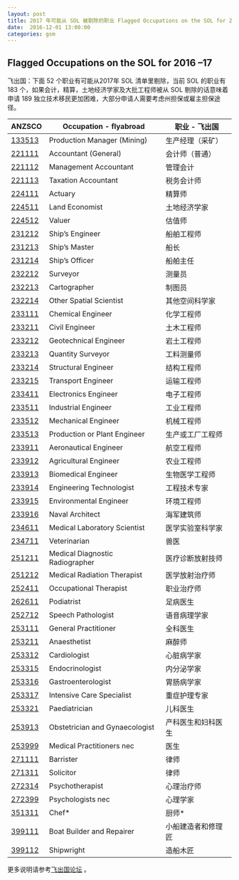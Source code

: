 ```yaml
---
layout: post
title: 2017 年可能从 SOL 被剔除的职业 Flagged Occupations on the SOL for 2016–17
date:  2016-12-01 13:00:00
categories: gsm
---
```


## Flagged Occupations on the SOL for 2016 –17

飞出国：下面 52 个职业有可能从2017年 SOL 清单里剔除，当前 SOL 的职业有 183 个，如果会计，精算，土地经济学家及大批工程师被从 SOL 剔除的话意味着申请 189 独立技术移民更加困难，大部分申请人需要考虑州担保或雇主担保途径。

| ANZSCO   | Occupation - flyabroad          | 职业 - 飞出国  | 
|----------|---------------------------------|-----------| 
| [133513] | Production Manager (Mining)     | 生产经理（采矿）  | 
| [221111] | Accountant (General)            | 会计师（普通）   | 
| [221112] | Management Accountant           | 管理会计      | 
| [221113] | Taxation Accountant             | 税务会计师     | 
| [224111] | Actuary                         | 精算师       | 
| [224511] | Land Economist                  | 土地经济学家    | 
| [224512] | Valuer                          | 估值师       | 
| [231212] | Ship’s Engineer                 | 船舶工程师     | 
| [231213] | Ship’s Master                   | 船长        | 
| [231214] | Ship’s Officer                  | 船舶主任      | 
| [232212] | Surveyor                        | 测量员       | 
| [232213] | Cartographer                    | 制图员       | 
| [232214] | Other Spatial Scientist         | 其他空间科学家   | 
| [233111] | Chemical Engineer               | 化学工程师     | 
| [233211] | Civil Engineer                  | 土木工程师     | 
| [233212] | Geotechnical Engineer           | 岩土工程师     | 
| [233213] | Quantity Surveyor               | 工料测量师     | 
| [233214] | Structural Engineer             | 结构工程师     | 
| [233215] | Transport Engineer              | 运输工程师     | 
| [233411] | Electronics Engineer            | 电子工程师     | 
| [233511] | Industrial Engineer             | 工业工程师     | 
| [233512] | Mechanical Engineer             | 机械工程师     | 
| [233513] | Production or Plant Engineer    | 生产或工厂工程师  | 
| [233911] | Aeronautical Engineer           | 航空工程师     | 
| [233912] | Agricultural Engineer           | 农业工程师     | 
| [233913] | Biomedical Engineer             | 生物医学工程师   | 
| [233914] | Engineering Technologist        | 工程技术专家    | 
| [233915] | Environmental Engineer          | 环境工程师     | 
| [233916] | Naval Architect                 | 海军建筑师     | 
| [234611] | Medical Laboratory Scientist    | 医学实验室科学家  | 
| [234711] | Veterinarian                    | 兽医        | 
| [251211] | Medical Diagnostic Radiographer | 医疗诊断放射技师  | 
| [251212] | Medical Radiation Therapist     | 医学放射治疗师   | 
| [252411] | Occupational Therapist          | 职业治疗师     | 
| [262611] | Podiatrist                      | 足病医生      | 
| [252712] | Speech Pathologist              | 语音病理学家    | 
| [253111] | General Practitioner            | 全科医生      | 
| [253211] | Anaesthetist                    | 麻醉师       | 
| [253312] | Cardiologist                    | 心脏病学家     | 
| [253315] | Endocrinologist                 | 内分泌学家     | 
| [253316] | Gastroenterologist              | 胃肠病学家     | 
| [253317] | Intensive Care Specialist       | 重症护理专家    | 
| [253321] | Paediatrician                   | 儿科医生      | 
| [253913] | Obstetrician and Gynaecologist  | 产科医生和妇科医生 | 
| [253999] | Medical Practitioners nec       | 医生        | 
| [271111] | Barrister                       | 律师        | 
| [271311] | Solicitor                       | 律师        | 
| [272314] | Psychotherapist                 | 心理治疗师     | 
| [272399] | Psychologists nec               | 心理学家      | 
| [351311] | Chef*                           | 厨师*       | 
| [399111] | Boat Builder and Repairer       | 小船建造者和修理匠 | 
| [399112] | Shipwright                      | 造船木匠      | 

更多说明请参考<a href="http://bbs.fcgvisa.com/t/eoi/6335/" target="blank">飞出国论坛</a> 。

[133513]: http://noc.cgvisa.com/133513?target=_blank
[221111]: http://noc.cgvisa.com/221111?target=_blank
[221112]: http://noc.cgvisa.com/221112?target=_blank
[221113]: http://noc.cgvisa.com/221113?target=_blank
[224111]: http://noc.cgvisa.com/224111?target=_blank
[224511]: http://noc.cgvisa.com/224511?target=_blank
[224512]: http://noc.cgvisa.com/224512?target=_blank
[231212]: http://noc.cgvisa.com/231212?target=_blank
[231213]: http://noc.cgvisa.com/231213?target=_blank
[231214]: http://noc.cgvisa.com/231214?target=_blank
[232212]: http://noc.cgvisa.com/232212?target=_blank
[232213]: http://noc.cgvisa.com/232213?target=_blank
[232214]: http://noc.cgvisa.com/232214?target=_blank
[233111]: http://noc.cgvisa.com/233111?target=_blank
[233211]: http://noc.cgvisa.com/233211?target=_blank
[233212]: http://noc.cgvisa.com/233212?target=_blank
[233213]: http://noc.cgvisa.com/233213?target=_blank
[233214]: http://noc.cgvisa.com/233214?target=_blank
[233215]: http://noc.cgvisa.com/233215?target=_blank
[233411]: http://noc.cgvisa.com/233411?target=_blank
[233511]: http://noc.cgvisa.com/233511?target=_blank
[233512]: http://noc.cgvisa.com/233512?target=_blank
[233513]: http://noc.cgvisa.com/233513?target=_blank
[233911]: http://noc.cgvisa.com/233911?target=_blank
[233912]: http://noc.cgvisa.com/233912?target=_blank
[233913]: http://noc.cgvisa.com/233913?target=_blank
[233914]: http://noc.cgvisa.com/233914?target=_blank
[233915]: http://noc.cgvisa.com/233915?target=_blank
[233916]: http://noc.cgvisa.com/233916?target=_blank
[234611]: http://noc.cgvisa.com/234611?target=_blank
[234711]: http://noc.cgvisa.com/234711?target=_blank
[251211]: http://noc.cgvisa.com/251211?target=_blank
[251212]: http://noc.cgvisa.com/251212?target=_blank
[252411]: http://noc.cgvisa.com/252411?target=_blank
[262611]: http://noc.cgvisa.com/262611?target=_blank
[252712]: http://noc.cgvisa.com/252712?target=_blank
[253111]: http://noc.cgvisa.com/253111?target=_blank
[253211]: http://noc.cgvisa.com/253211?target=_blank
[253312]: http://noc.cgvisa.com/253312?target=_blank
[253315]: http://noc.cgvisa.com/253315?target=_blank
[253316]: http://noc.cgvisa.com/253316?target=_blank
[253317]: http://noc.cgvisa.com/253317?target=_blank
[253321]: http://noc.cgvisa.com/253321?target=_blank
[253913]: http://noc.cgvisa.com/253913?target=_blank
[253999]: http://noc.cgvisa.com/253999?target=_blank
[271111]: http://noc.cgvisa.com/271111?target=_blank
[271311]: http://noc.cgvisa.com/271311?target=_blank
[272314]: http://noc.cgvisa.com/272314?target=_blank
[272399]: http://noc.cgvisa.com/272399?target=_blank
[351311]: http://noc.cgvisa.com/351311?target=_blank
[399111]: http://noc.cgvisa.com/399111?target=_blank
[399112]: http://noc.cgvisa.com/399112?target=_blank

